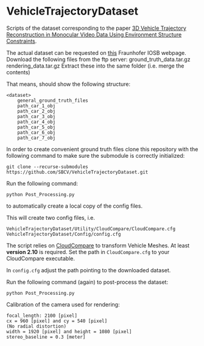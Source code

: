 # VehicleTrajectoryDataset

Scripts of the dataset corresponding to the paper [3D Vehicle Trajectory Reconstruction in Monocular Video Data Using Environment Structure Constraints](http://openaccess.thecvf.com/content_ECCV_2018/html/Sebastian_Bullinger_3D_Vehicle_Trajectory_ECCV_2018_paper.html).

The actual dataset can be requested on [this](https://www.iosb.fraunhofer.de/en/competences/image-exploitation/object-recognition/sensor-networks/trajectory-reconstruction.html) Fraunhofer IOSB webpage.
Download the following files from the ftp server:
		ground_truth_data.tar.gz 
		rendering_data.tar.gz
	Extract these into the same folder <dataset> (i.e. merge the contents)

That means, <dataset> should show the following structure:
	
	<dataset>
		general_ground_truth_files
		path_car_1_obj
		path_car_2_obj
		path_car_3_obj
		path_car_4_obj
		path_car_5_obj
		path_car_6_obj
		path_car_7_obj

In order to create convenient ground truth files clone this repository with the following command to make sure the submodule is correctly initialized:
```
git clone --recurse-submodules https://github.com/SBCV/VehicleTrajectoryDataset.git
```

Run the following command:
```
python Post_Processing.py
```
to automatically create a local copy of the config files.

This will create two config files, i.e. 

	VehicleTrajectoryDataset/Utility/CloudCompare/CloudCompare.cfg
	VehicleTrajectoryDataset/Config/config.cfg

The script relies on [CloudCompare](https://www.danielgm.net/cc/) to transform Vehicle Meshes. At least **version 2.10** is required. Set the path in ```CloudCompare.cfg``` to your CloudCompare executable. 

In ```config.cfg``` adjust the path pointing to the downloaded dataset.

Run the following command (again) to post-process the dataset:
```
python Post_Processing.py
```

Calibration of the camera used for rendering:

	focal_length: 2100 [pixel]
	cx = 960 [pixel] and cy = 540 [pixel] 
	(No radial distortion)
	width = 1920 [pixel] and height = 1080 [pixel]
	stereo_baseline = 0.3 [meter]

